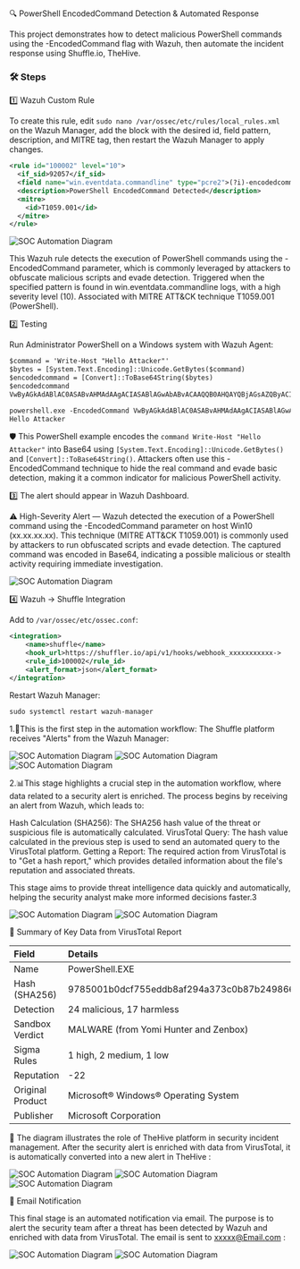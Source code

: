 🔍 PowerShell EncodedCommand Detection & Automated Response

This project demonstrates how to detect malicious PowerShell commands using the -EncodedCommand flag with Wazuh, then automate the incident response using Shuffle.io, TheHive.

### 🛠 Steps

1️⃣ Wazuh Custom Rule 

To create this rule, edit ```sudo nano
/var/ossec/etc/rules/local_rules.xml```
 on the Wazuh Manager, add the <rule> block with the desired id, field pattern, description, and MITRE tag, then restart the Wazuh Manager to apply changes.


```xml
<rule id="100002" level="10">
  <if_sid>92057</if_sid>
  <field name="win.eventdata.commandline" type="pcre2">(?i)-encodedcommand</field>
  <description>PowerShell EncodedCommand Detected</description>
  <mitre>
    <id>T1059.001</id>
  </mitre>
</rule>
```
![SOC Automation Diagram](image/Rules.PNG)

This Wazuh rule detects the execution of PowerShell commands using the -EncodedCommand parameter, which is commonly leveraged by attackers to obfuscate malicious scripts and evade detection. Triggered when the specified pattern is found in win.eventdata.commandline logs, with a high severity level (10). Associated with MITRE ATT&CK technique T1059.001 (PowerShell).

2️⃣ Testing

Run Administrator PowerShell on a Windows system with Wazuh Agent:

```xml
$command = 'Write-Host "Hello Attacker"'
$bytes = [System.Text.Encoding]::Unicode.GetBytes($command)
$encodedcommand = [Convert]::ToBase64String($bytes)
$encodedcommand
VwByAGkAdABlAC0ASABvAHMAdAAgACIASABlAGwAbABvACAAQQB0AHQAYQBjAGsAZQByACIA
```
```xml
powershell.exe -EncodedCommand VwByAGkAdABlAC0ASABvAHMAdAAgACIASABlAGwAbABvACAAQQB0AHQAYQBjAGsAZQByACIA
Hello Attacker
```

🛡️ This PowerShell example encodes the ```command Write-Host "Hello Attacker"``` into Base64 using ```[System.Text.Encoding]::Unicode.GetBytes()``` and ```[Convert]::ToBase64String()```. Attackers often use this -EncodedCommand technique to hide the real command and evade basic detection, making it a common indicator for malicious PowerShell activity.


3️⃣ The alert should appear in Wazuh Dashboard.

⚠️ High-Severity Alert — Wazuh detected the execution of a PowerShell command using the -EncodedCommand parameter on host Win10 (xx.xx.xx.xx). This technique (MITRE ATT&CK T1059.001) is commonly used by attackers to run obfuscated scripts and evade detection. The captured command was encoded in Base64, indicating a possible malicious or stealth activity requiring immediate investigation.


![SOC Automation Diagram](image/Wazuh-alert.PNG)

4️⃣ Wazuh → Shuffle Integration

Add to ```/var/ossec/etc/ossec.conf```:

```xml
<integration>
    <name>shuffle</name>
    <hook_url>https://shuffler.io/api/v1/hooks/webhook_xxxxxxxxxxx->
    <rule_id>100002</rule_id>
    <alert_format>json</alert_format>
</integration>
```
Restart Wazuh Manager:
```xml
sudo systemctl restart wazuh-manager
```


1.🔄This is the first step in the automation workflow: The Shuffle platform receives "Alerts" from the Wazuh Manager:

![SOC Automation Diagram](image/1.shuffler.PNG)
![SOC Automation Diagram](image/12.shuffler.PNG)
![SOC Automation Diagram](image/2.shuffler.PNG)

2.📊This stage highlights a crucial step in the automation workflow, where data related to a security alert is enriched. The process begins by receiving an alert from Wazuh, which leads to:

Hash Calculation (SHA256): The SHA256 hash value of the threat or suspicious file is automatically calculated.
VirusTotal Query: The hash value calculated in the previous step is used to send an automated query to the VirusTotal platform.
Getting a Report: The required action from VirusTotal is to "Get a hash report," which provides detailed information about the file's reputation and associated threats.

This stage aims to provide threat intelligence data quickly and automatically, helping the security analyst make more informed decisions faster.3

![SOC Automation Diagram](image/5.shuffler.PNG)
![SOC Automation Diagram](image/2.shuffler.PNG)

🚨 Summary of Key Data from VirusTotal Report

| Field | Details |
|:---|:---|
| Name | PowerShell.EXE |
| Hash (SHA256) | 9785001b0dcf755eddb8af294a373c0b87b2498660f724e76c4d53f9c217c7a3 |
| Detection | 24 malicious, 17 harmless |
| Sandbox Verdict | MALWARE (from Yomi Hunter and Zenbox) |
| Sigma Rules | 1 high, 2 medium, 1 low |
| Reputation | -22 |
| Original Product | Microsoft® Windows® Operating System |
| Publisher | Microsoft Corporation |

🚨 The diagram illustrates the role of TheHive platform in security incident management.
After the security alert is enriched with data from VirusTotal, it is automatically converted into a new alert in TheHive :

![SOC Automation Diagram](image/7.shuffler.PNG)
![SOC Automation Diagram](image/8.shuffler.PNG)
![SOC Automation Diagram](image/9.shuffler.PNG)

🔔 Email Notification

This final stage is an automated notification via email. The purpose is to alert the security team after a threat has been detected by Wazuh and enriched with data from VirusTotal. The email is sent to xxxxx@Email.com :

![SOC Automation Diagram](image/10.shuffler.PNG)
![SOC Automation Diagram](image/11.shuffler.PNG)
